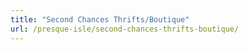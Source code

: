```yaml
---
title: "Second Chances Thrifts/Boutique"
url: /presque-isle/second-chances-thrifts-boutique/
---
```

